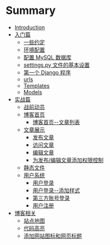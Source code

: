 # Summary

* [Introduction](README.md)
* [入门篇]()
    * [一些约定](publish/2015-07-10-understanding.md)
    * [环境配置](publish/2015-07-10-environment.md)
    * [配置 MySQL 数据库](publish/2015-07-13-django-mysql.md)
    * [settings.py 文件的基本设置](publish/2015-07-14-django-basic-settings.md)
    * [第一个 Django 程序](publish/2015-07-13-first-django-app.md)
    * [urls](publish/2015-07-14-django-urls.md)
    * [Templates](publish/2015-07-15-django-templates.md)
    * [Models](publish/2015-07-15-django-models.md)
* [实战篇]()
    * [战前动员](publish/2015-07-15-django-actual-combat.md)
    * [博客首页](publish/2015-07-15-django-blog-index.md)
        * [博客首页--文章列表](publish/2015-08-06-blog-index-articlelist.md)
    * [文章展示](publish/2015-07-16-blog-article.md)
        * [发布文章](publish/2015-07-16-blog-article-publish.md)
        * [访问文章](publish/2015-07-17-blog-article-detail.md)
        * [编辑文章](publish/2015-07-20-blog-article-edit.md)
        * [为发布/编辑文章添加权限控制](publish/2015-08-05-blog-article-perm.md)
    * [静态文件](publish/2015-07-21-django-static.md)
    * [用户系统](publish/2015-07-27-django-user.md)
        * [用户登录](publish/2015-07-27-django-user-login.md)
        * [用户登录--添加样式](publish/2015-08-03-django-user-login-style.md)
        * [第三方账号登录](publish/2015-08-10-django-oauth-login.md)
        * [用户注册](publish/2015-08-04-django-user-register.md)
* [博客相关]()
    * [站点地图](publish/2015-07-28-blog-sitemap.md)
    * [代码高亮](publish/2015-07-28-blog-code-highlighting.md)
    * [添加网站图标和网页标题](publish/2015-08-07-blog-ico-and-title.md)
